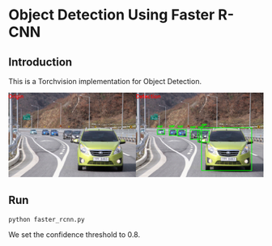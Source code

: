 # Object Detection Using Faster R-CNN

## Introduction
This is a Torchvision implementation for Object Detection.

![image](https://github.com/byunghyun23/object-detection/blob/main/assets/fig1.PNG)

## Run
```
python faster_rcnn.py
```
We set the confidence threshold to 0.8.
